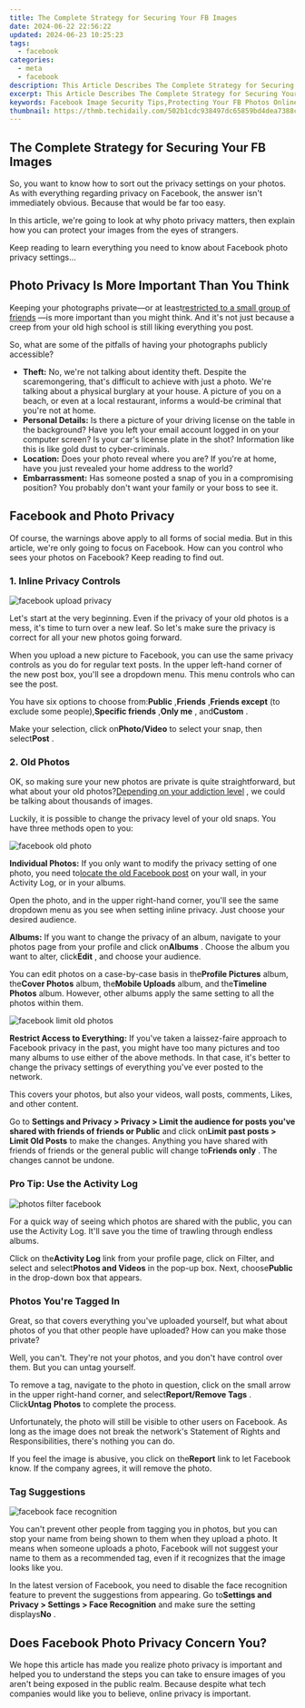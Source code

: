 ```yaml
---
title: The Complete Strategy for Securing Your FB Images
date: 2024-06-22 22:56:22
updated: 2024-06-23 10:25:23
tags:
  - facebook
categories:
  - meta
  - facebook
description: This Article Describes The Complete Strategy for Securing Your FB Images
excerpt: This Article Describes The Complete Strategy for Securing Your FB Images
keywords: Facebook Image Security Tips,Protecting Your FB Photos Online,How to Safeguard Images on Social Media (FB),Optimal Privacy Settings for Facebook Photo-Sharing,Secure Sharing of Facebook Content,Best Practices for Facebook Image Protection,Ensuring FB Image Security and Privacy
thumbnail: https://thmb.techidaily.com/502b1cdc938497dc65859bd4dea7388cbc83b5388aae8627911832c708fd7626.jpg
---
```


## The Complete Strategy for Securing Your FB Images

 So, you want to know how to sort out the privacy settings on your photos. As with everything regarding privacy on Facebook, the answer isn't immediately obvious. Because that would be far too easy.

 In this article, we're going to look at why photo privacy matters, then explain how you can protect your images from the eyes of strangers.

 Keep reading to learn everything you need to know about Facebook photo privacy settings...

## Photo Privacy Is More Important Than You Think

 Keeping your photographs private—or at least[restricted to a small group of friends](https://www.makeuseof.com/tag/4-ways-share-photos-videos-privately-family/) —is more important than you might think. And it's not just because a creep from your old high school is still liking everything you post.

 So, what are some of the pitfalls of having your photographs publicly accessible?

* **Theft:** No, we're not talking about identity theft. Despite the scaremongering, that's difficult to achieve with just a photo. We're talking about a physical burglary at your house. A picture of you on a beach, or even at a local restaurant, informs a would-be criminal that you're not at home.
* **Personal Details:** Is there a picture of your driving license on the table in the background? Have you left your email account logged in on your computer screen? Is your car's license plate in the shot? Information like this is like gold dust to cyber-criminals.
* **Location:** Does your photo reveal where you are? If you're at home, have you just revealed your home address to the world?
* **Embarrassment:** Has someone posted a snap of you in a compromising position? You probably don't want your family or your boss to see it.

## Facebook and Photo Privacy

 Of course, the warnings above apply to all forms of social media. But in this article, we're only going to focus on Facebook. How can you control who sees your photos on Facebook? Keep reading to find out.

### 1\. Inline Privacy Controls

![facebook upload privacy](https://static1.makeuseofimages.com/wordpress/wp-content/uploads/2021/04/facebook-upload-privacy.png)

 Let's start at the very beginning. Even if the privacy of your old photos is a mess, it's time to turn over a new leaf. So let's make sure the privacy is correct for all your new photos going forward.

 When you upload a new picture to Facebook, you can use the same privacy controls as you do for regular text posts. In the upper left-hand corner of the new post box, you'll see a dropdown menu. This menu controls who can see the post.

 You have six options to choose from:**Public** ,**Friends** ,**Friends except** (to exclude some people),**Specific friends** ,**Only me** , and**Custom** .

 Make your selection, click on**Photo/Video** to select your snap, then select**Post** .

### 2\. Old Photos

 OK, so making sure your new photos are private is quite straightforward, but what about your old photos?[Depending on your addiction level](https://www.makeuseof.com/tag/social-media-detox/) , we could be talking about thousands of images.

 Luckily, it is possible to change the privacy level of your old snaps. You have three methods open to you:

![facebook old photo](https://static1.makeuseofimages.com/wordpress/wp-content/uploads/2021/04/facebook-old-photo.png)

**Individual Photos:** If you only want to modify the privacy setting of one photo, you need to[locate the old Facebook post](https://www.makeuseof.com/tag/see-every-like-post-comment-you-made-facebook/) on your wall, in your Activity Log, or in your albums.

 Open the photo, and in the upper right-hand corner, you'll see the same dropdown menu as you see when setting inline privacy. Just choose your desired audience.

**Albums:** If you want to change the privacy of an album, navigate to your photos page from your profile and click on**Albums** . Choose the album you want to alter, click**Edit** , and choose your audience.

 You can edit photos on a case-by-case basis in the**Profile Pictures** album, the**Cover Photos** album, the**Mobile Uploads** album, and the**Timeline Photos** album. However, other albums apply the same setting to all the photos within them.

![facebook limit old photos](https://static1.makeuseofimages.com/wordpress/wp-content/uploads/2021/04/facebook-limit-old-photos.png)

**Restrict Access to Everything:** If you've taken a laissez-faire approach to Facebook privacy in the past, you might have too many pictures and too many albums to use either of the above methods. In that case, it's better to change the privacy settings of everything you've ever posted to the network.

 This covers your photos, but also your videos, wall posts, comments, Likes, and other content.

 Go to **Settings and Privacy > Privacy > Limit the audience for posts you've shared with friends of friends or Public** and click on**Limit past posts > Limit Old Posts** to make the changes. Anything you have shared with friends of friends or the general public will change to**Friends only** . The changes cannot be undone.

### Pro Tip: Use the Activity Log

![photos filter facebook](https://static1.makeuseofimages.com/wordpress/wp-content/uploads/2021/04/photos-filter-facebook.png)

 For a quick way of seeing which photos are shared with the public, you can use the Activity Log. It'll save you the time of trawling through endless albums.

 Click on the**Activity Log** link from your profile page, click on Filter, and select and select**Photos and Videos** in the pop-up box. Next, choose**Public** in the drop-down box that appears.

### Photos You're Tagged In

 Great, so that covers everything you've uploaded yourself, but what about photos of you that other people have uploaded? How can you make those private?

 Well, you can't. They're not your photos, and you don't have control over them. But you can untag yourself.

 To remove a tag, navigate to the photo in question, click on the small arrow in the upper right-hand corner, and select**Report/Remove Tags** . Click**Untag** **Photos** to complete the process.

 Unfortunately, the photo will still be visible to other users on Facebook. As long as the image does not break the network's Statement of Rights and Responsibilities, there's nothing you can do.

 If you feel the image is abusive, you click on the**Report** link to let Facebook know. If the company agrees, it will remove the photo.

### Tag Suggestions

![facebook face recognition](https://static1.makeuseofimages.com/wordpress/wp-content/uploads/2021/04/facebook-face-recognition.png)

 You can't prevent other people from tagging you in photos, but you can stop your name from being shown to them when they upload a photo. It means when someone uploads a photo, Facebook will not suggest your name to them as a recommended tag, even if it recognizes that the image looks like you.

 In the latest version of Facebook, you need to disable the face recognition feature to prevent the suggestions from appearing. Go to**Settings and Privacy > Settings > Face Recognition** and make sure the setting displays**No** .

## Does Facebook Photo Privacy Concern You?

 We hope this article has made you realize photo privacy is important and helped you to understand the steps you can take to ensure images of you aren't being exposed in the public realm. Because despite what tech companies would like you to believe, online privacy is important.


<ins class="adsbygoogle"
     style="display:block"
     data-ad-format="autorelaxed"
     data-ad-client="ca-pub-7571918770474297"
     data-ad-slot="1223367746"></ins>



<ins class="adsbygoogle"
     style="display:block"
     data-ad-client="ca-pub-7571918770474297"
     data-ad-slot="8358498916"
     data-ad-format="auto"
     data-full-width-responsive="true"></ins>

